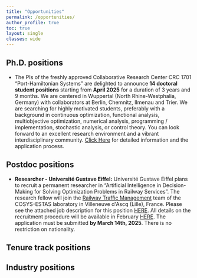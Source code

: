 ```yaml
---
title: "Opportunities"
permalink: /opportunities/
author_profile: true
toc: true
layout: single
classes: wide
---
```



## Ph.D. positions
* The PIs of the freshly approved Collaborative Research Center CRC 1701 “Port-Hamiltonian Systems” are delighted to announce __14 doctoral student positions__ starting from __April 2025__ for a duration of 3 years and 9 months.  We are centered in Wuppertal (North Rhine-Westphalia, Germany) with collaborators at Berlin, Chemnitz, Ilmenau and Trier.
We are searching for highly motivated students, preferably with a background in continuous optimization, functional analysis, multiobjective optimization, numerical analysis, programming / implementation, stochastic analysis, or control theory. You can look forward to an excellent research environment and a vibrant interdisciplinary community.
[Click Here](https://phi.uni-wuppertal.de/en/port-hamiltonian-institute/crc-1701/) for detailed information and the application process.

## Postdoc positions
* __Researcher - Université Gustave Eiffel:__
Université Gustave Eiffel plans to recruit a permanent researcher in “Artificial Intelligence in Decision-Making for Solving Optimization Problems in Railway Services”.
The research fellow will join the [Railway Traffic Management](https://estas.univ-gustave-eiffel.fr/english/research/traffic-management) team of the COSYS-ESTAS laboratory in Villeneuve d'Ascq (Lille), France.
Please see the attached job description for this position [HERE](/assets/pdffiles/Eiffel_postdoc_2025.pdf).
All details on the recruitment procedure will be available in February [HERE](https://www.concours.developpement-durable.gouv.fr).
The application must be submitted __by March 14th, 2025__.
There is no restriction on nationality.

## Tenure track positions


   
## Industry positions
